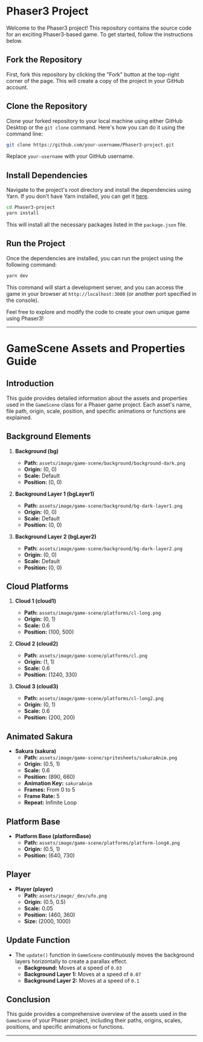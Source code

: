 # Phaser3 Project

Welcome to the Phaser3 project! This repository contains the source code for an exciting Phaser3-based game. To get started, follow the instructions below.

## Fork the Repository

First, fork this repository by clicking the "Fork" button at the top-right corner of the page. This will create a copy of the project in your GitHub account.

## Clone the Repository

Clone your forked repository to your local machine using either GitHub Desktop or the `git clone` command. Here's how you can do it using the command line:

```bash
git clone https://github.com/your-username/Phaser3-project.git
```

Replace `your-username` with your GitHub username.

## Install Dependencies

Navigate to the project's root directory and install the dependencies using Yarn. If you don't have Yarn installed, you can get it [here](https://yarnpkg.com/).

```bash
cd Phaser3-project
yarn install
```

This will install all the necessary packages listed in the `package.json` file.

## Run the Project

Once the dependencies are installed, you can run the project using the following command:

```bash
yarn dev
```

This command will start a development server, and you can access the game in your browser at `http://localhost:3000` (or another port specified in the console).

Feel free to explore and modify the code to create your own unique game using Phaser3!

---

# GameScene Assets and Properties Guide

## Introduction
This guide provides detailed information about the assets and properties used in the `GameScene` class for a Phaser game project. Each asset's name, file path, origin, scale, position, and specific animations or functions are explained.

## Background Elements
1. **Background (bg)**
   - **Path:** `assets/image/game-scene/background/background-dark.png`
   - **Origin:** (0, 0)
   - **Scale:** Default
   - **Position:** (0, 0)

2. **Background Layer 1 (bgLayer1)**
   - **Path:** `assets/image/game-scene/background/bg-dark-layer1.png`
   - **Origin:** (0, 0)
   - **Scale:** Default
   - **Position:** (0, 0)

3. **Background Layer 2 (bgLayer2)**
   - **Path:** `assets/image/game-scene/background/bg-dark-layer2.png`
   - **Origin:** (0, 0)
   - **Scale:** Default
   - **Position:** (0, 0)

## Cloud Platforms
1. **Cloud 1 (cloud1)**
   - **Path:** `assets/image/game-scene/platforms/cl-long.png`
   - **Origin:** (0, 1)
   - **Scale:** 0.6
   - **Position:** (100, 500)

2. **Cloud 2 (cloud2)**
   - **Path:** `assets/image/game-scene/platforms/cl.png`
   - **Origin:** (1, 1)
   - **Scale:** 0.6
   - **Position:** (1240, 330)

3. **Cloud 3 (cloud3)**
   - **Path:** `assets/image/game-scene/platforms/cl-long2.png`
   - **Origin:** (0, 1)
   - **Scale:** 0.6
   - **Position:** (200, 200)

## Animated Sakura
- **Sakura (sakura)**
  - **Path:** `assets/image/game-scene/spritesheets/sakuraAnim.png`
  - **Origin:** (0.5, 1)
  - **Scale:** 0.6
  - **Position:** (890, 660)
  - **Animation Key:** `sakuraAnim`
  - **Frames:** From 0 to 5
  - **Frame Rate:** 5
  - **Repeat:** Infinite Loop

## Platform Base
- **Platform Base (platformBase)**
  - **Path:** `assets/image/game-scene/platforms/platform-long4.png`
  - **Origin:** (0.5, 1)
  - **Position:** (640, 730)

## Player
- **Player (player)**
  - **Path:** `assets/image/_dev/ufo.png`
  - **Origin:** (0.5, 0.5)
  - **Scale:** 0.05
  - **Position:** (460, 360)
  - **Size:** (2000, 1000)

## Update Function
- The `update()` function in `GameScene` continuously moves the background layers horizontally to create a parallax effect.
  - **Background:** Moves at a speed of `0.03`
  - **Background Layer 1:** Moves at a speed of `0.07`
  - **Background Layer 2:** Moves at a speed of `0.1`

## Conclusion
This guide provides a comprehensive overview of the assets used in the `GameScene` of your Phaser project, including their paths, origins, scales, positions, and specific animations or functions.

---
